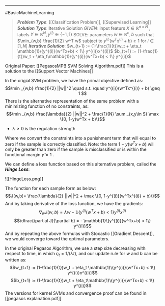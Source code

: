 ----
#BasicMachineLearning 
> ***Problem Type***: [[Classification Problem]], [[Supervised Learning]]
> ***Solution Type***:  Iterative Solution
> *GIVEN:* input featurs $X \in \mathbb{R}^{n \times N}$ , labels $Y \in \mathbb{R}^N, y^{(i)} \in \{-1,1\}$ 
> SOLVE: parameters $w \in \mathbb{R}^{n}, b$ such that $\min_{w,b} \frac{1}{2} w^T w$ subject to  $y^{(i)} (w^Tx^{(i)} + b) \geq 1$ for $i \in [1, N]$ 
> ***Iterative Solution***: $w_{t+1} := (1-\frac{1}{t})w_t + \eta_t \mathbb{1}\{y^{(i)}(w^Tx+b) < 1\} y^{(i)}x^{(i)}$
> $b_{t+1} := (1-\frac{1}{t})w_t  + \eta_t\mathbb{1}\{y^{(i)}(w^Tx+b) < 1\} y^{(i)}$

Original Paper: [[PegasosMPB SVM Solving Algorithm.pdf]]
This is a solution to the [[Support Vector Machines]]

In the origial SVM problem, we have the primal objective defined as:
$$\min _{w,b} \frac{1}{2} ||w||^2 \quad s.t. \quad y^{(i)}(w^Tx^{(i)} + b) \geq 1 $$
There is the alternative representation of the same problem with a minimizing function of no constraints,  as:
$$\min _{w,b} \frac{\lambda}{2} ||w||^2 + \frac{1}{N} \sum _{x,y\in S} \max \{0, 1-y(w^Tx + b)\}$$
- $\lambda \geq 0$ is the regulation strength
 
Where we convert the constraints into a punishment term that will equal to zero if the sample is correctly classified. Note: the term $1-y(w^Tx + b)$ will only be greater than zero if the sample is misclassified or is within the functional margin $\hat\gamma = 1$ . 
 
We can define a loss function based on this alternative problem, called the ***Hinge Loss***:

![[HingeLoss.png]]

The function for each sample form as below:
$$J(w,b)= \frac{\lambda}{2} ||w||^2 +  \max \{0, 1-y^{(i)}(w^Tx^{(i)} + b)\}$$
And by taking derivative of the loss function, we have the gradients:
$$\nabla_w J(w,b) = \lambda w - \mathbb{1}\{y^{(i)}(w^Tx+b) < 1\} y^{(i)}x^{(i)}$$
$$\dfrac{\partial J}{\partial b} = -  \mathbb{1}\{y^{(i)}(w^Tx+b) < 1\} y^{(i)}$$
And by repeating the above formulas with Stocastic [[Gradient Descent]], we would converge toward the optimal parameters.

In the original Pegasos Algorithm, we use a step size decreasing with respect to time, in which $\eta_t = 1/(\lambda t)$, and our update rule for $w$ and $b$ can be written as:
$$w_{t+1} := (1-\frac{1}{t})w_t + \eta_t \mathbb{1}\{y^{(i)}(w^Tx+b) < 1\} y^{(i)}x^{(i)}$$
$$b_{t+1} := (1-\frac{1}{t})w_t  + \eta_t\mathbb{1}\{y^{(i)}(w^Tx+b) < 1\} y^{(i)}$$
The versions for kernel SVMs and convergence proof can be found in [[pegasos explanation.pdf]]
